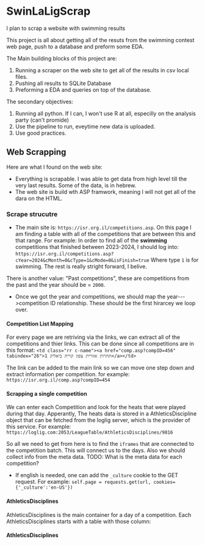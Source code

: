 # SwinLaLigScrap
I plan to scrap a website with swimming results 

This project is all about getting all of the resuts from the swimming contest web page, push to a database and preform some EDA. 

The Main building blocks of this project are:
1. Running a scraper on the web site to get all of the results in csv local files. 
2. Pushing all results to SQLite Database
3. Preforming a EDA and queries on top of the database. 

The secondary objectives:
1. Running all python. If I can, I won't use R at all, especilly on the analysis party (can't promide)
2. Use the pipeline to run, eveytime new data is uploaded. 
3. Use good practices. 

## Web Scrapping

Here are what I found on the web site:
-   Everything is scrapable. I was able to get data from high level till the very last results. Some of the data, is in hebrew. 
-   The web site is build wth ASP framwork, meaning I will not get all of the dara on the HTML. 

### Scrape strucutre
-   The main site is: `https://isr.org.il/competitions.asp`. On this page I am finding a table with all of the competitions that are between this and that range. For example: 
In order to find all of the __swimming__ competitions that finished between 2023-2024, I should log into:
`https://isr.org.il/competitions.asp?cYear=2024&cMonth=0&cType=1&cMode=0&isFinish=true`
Where type `1` is for swimming. The rest is really stright forward, I belive.

There is another value: "Past competitions", these are competitions from the past and the year should be = `2000`.

-   Once we got the year and competitions, we should map the year--->competition ID relationship. These should be the first hirarcey we loop over.

#### Competition List Mapping
For every page we are retriving via the links, we can extract all of the competitions and thier links. This can be done since all competitions are in this format:
`<td class="rr c-name"><a href="comp.asp?compID=456" tabindex="26">תחרות אזורית צפון קרית ביאליק 1</a></td>`

The link can be added to the main link so we can move one step down and extract information per competition. 
for example: `https://isr.org.il/comp.asp?compID=454`

#### Scrapping a single competition

We can enter each Competition and look for the heats that were played during that day. 
Apperantly, The heats data is stored in a AthleticsDiscipline object that can be fetched from the loglig server, which is the provider of this service. 
For example: `https://loglig.com:2053/LeagueTable/AthleticsDisciplines/9816`

So all we need to get from here is to find the `iframes` that are connected to the competition batch. This will connect us to the days. 
Also we should collect info from the meta data. 
TODO: What is the meta data for each competition?

* If english is needed, one can add the `_culture` cookie to the GET request.
 For example: 
`self.page = requests.get(url, cookies={'_culture':'en-US'})`

#### AthleticsDisciplines
AthleticsDisciplines is the main container for a day of a competition.
Each AthleticsDisciplines starts with a table with those column:

#### AthleticsDisciplines

